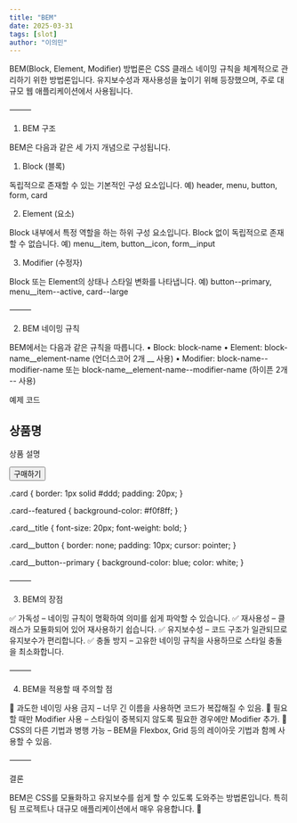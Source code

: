 ```yaml
---
title: "BEM"
date: 2025-03-31
tags: [slot]
author: "이의민"
---
```



BEM(Block, Element, Modifier) 방법론은 CSS 클래스 네이밍 규칙을 체계적으로 관리하기 위한 방법론입니다. 유지보수성과 재사용성을 높이기 위해 등장했으며, 주로 대규모 웹 애플리케이션에서 사용됩니다.

⸻

1. BEM 구조

BEM은 다음과 같은 세 가지 개념으로 구성됩니다.

1) Block (블록)

독립적으로 존재할 수 있는 기본적인 구성 요소입니다.
예) header, menu, button, form, card

2) Element (요소)

Block 내부에서 특정 역할을 하는 하위 구성 요소입니다. Block 없이 독립적으로 존재할 수 없습니다.
예) menu__item, button__icon, form__input

3) Modifier (수정자)

Block 또는 Element의 상태나 스타일 변화를 나타냅니다.
예) button--primary, menu__item--active, card--large

⸻

2. BEM 네이밍 규칙

BEM에서는 다음과 같은 규칙을 따릅니다.
	•	Block: block-name
	•	Element: block-name__element-name (언더스코어 2개 __ 사용)
	•	Modifier: block-name--modifier-name 또는 block-name__element-name--modifier-name (하이픈 2개 -- 사용)

예제 코드

<div class="card card--featured">
  <h2 class="card__title">상품명</h2>
  <p class="card__description">상품 설명</p>
  <button class="card__button card__button--primary">구매하기</button>
</div>

.card {
  border: 1px solid #ddd;
  padding: 20px;
}

.card--featured {
  background-color: #f0f8ff;
}

.card__title {
  font-size: 20px;
  font-weight: bold;
}

.card__button {
  border: none;
  padding: 10px;
  cursor: pointer;
}

.card__button--primary {
  background-color: blue;
  color: white;
}



⸻

3. BEM의 장점

✅ 가독성 – 네이밍 규칙이 명확하여 의미를 쉽게 파악할 수 있습니다.
✅ 재사용성 – 클래스가 모듈화되어 있어 재사용하기 쉽습니다.
✅ 유지보수성 – 코드 구조가 일관되므로 유지보수가 편리합니다.
✅ 충돌 방지 – 고유한 네이밍 규칙을 사용하므로 스타일 충돌을 최소화합니다.

⸻

4. BEM을 적용할 때 주의할 점

🔹 과도한 네이밍 사용 금지 – 너무 긴 이름을 사용하면 코드가 복잡해질 수 있음.
🔹 필요할 때만 Modifier 사용 – 스타일이 중복되지 않도록 필요한 경우에만 Modifier 추가.
🔹 CSS의 다른 기법과 병행 가능 – BEM을 Flexbox, Grid 등의 레이아웃 기법과 함께 사용할 수 있음.

⸻

결론

BEM은 CSS를 모듈화하고 유지보수를 쉽게 할 수 있도록 도와주는 방법론입니다. 특히 팀 프로젝트나 대규모 애플리케이션에서 매우 유용합니다. 🚀
